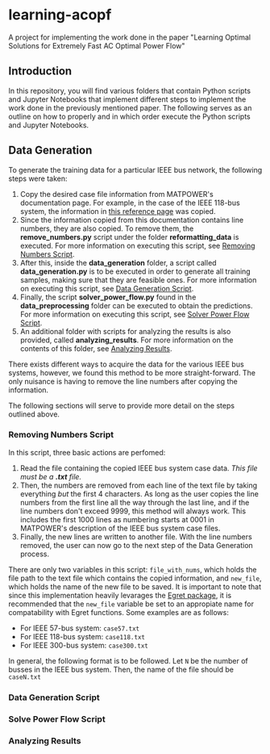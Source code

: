 # learning-acopf
A project for implementing the work done in the paper "Learning Optimal Solutions for Extremely Fast AC Optimal Power Flow"

## Introduction

In this repository, you will find various folders that contain Python scripts and Jupyter Notebooks that implement different steps to implement the work done in the previously mentioned paper. The following serves as an outline on how to properly and in which order execute the Python scripts and Jupyter Notebooks.

## Data Generation

To generate the training data for a particular IEEE bus network, the following steps were taken:

1. Copy the desired case file information from MATPOWER's documentation page. For example, in the case of the IEEE 118-bus system, the information in [this reference page](https://matpower.org/docs/ref/matpower5.0/case118.html) was copied.
2. Since the information copied from this documentation contains line numbers, they are also copied. To remove them, the **remove_numbers.py** script under the folder **reformatting_data** is executed. For more information on executing this script, see [Removing Numbers Script](#removing-numbers-script).
3. After this, inside the **data_generation** folder, a script called **data_generation.py** is to be executed in order to generate all training samples, making sure that they are feasible ones. For more information on executing this script, see [Data Generation Script](#data-generation-script).
4. Finally, the script **solver_power_flow.py** found in the **data_preprocessing** folder can be executed to obtain the predictions. For more information on executing this script, see [Solver Power Flow Script](#solve-power-flow-script).
5. An additional folder with scripts for analyzing the results is also provided, called **analyzing_results**. For more information on the contents of this folder, see [Analyzing Results](#analyzing-results).

There exists different ways to acquire the data for the various IEEE bus systems, however, we found this method to be more straight-forward. The only nuisance is having to remove the line numbers after copying the information.

The following sections will serve to provide more detail on the steps outlined above.

### Removing Numbers Script

In this script, three basic actions are perfomed:

1. Read the file containing the copied IEEE bus system case data. *This file must be a **.txt** file.*
2. Then, the numbers are removed from each line of the text file by taking everything *but* the first 4 characters. As long as the user copies the line numbers from the first line all the way through the last line, and if the line numbers don't exceed 9999, this method will always work. This includes the first 1000 lines as numbering starts at 0001 in MATPOWER's description of the IEEE bus system case files.
3. Finally, the new lines are written to another file. With the line numbers removed, the user can now go to the next step of the Data Generation process.

There are only two variables in this script: `file_with_nums`, which holds the file path to the text file which contains the copied information, and `new_file`, which holds the name of the new file to be saved. It is important to note that since this implementation heavily levarages the [Egret package](https://github.com/grid-parity-exchange/Egret), it is recommended that the `new_file` variable be set to an appropiate name for compatability with Egret functions. Some examples are as follows:

- For IEEE 57-bus system: `case57.txt`
- For IEEE 118-bus system: `case118.txt`
- For IEEE 300-bus system: `case300.txt`

In general, the following format is to be followed. Let `N` be the number of busses in the IEEE bus system. Then, the name of the file should be `caseN.txt`

### Data Generation Script



### Solve Power Flow Script

### Analyzing Results
